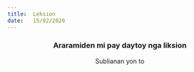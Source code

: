 ```yaml
---
title:  Leksion
date:   15/02/2020
---
```


### <center>Araramiden mi pay daytoy nga liksion</center>
<center>Sublianan yon to</center>